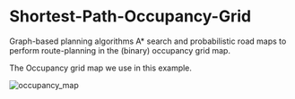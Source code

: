 # Shortest-Path-Occupancy-Grid
Graph-based planning algorithms A* search and probabilistic road maps to perform route-planning in the (binary) occupancy grid map.

The Occupancy grid map we use in this example. 

![occupancy_map](https://github.com/laleth15/Shortest-Path-Occupancy-Grid/assets/63454572/16e4c7a7-9123-401d-9a36-6f4067602316)
